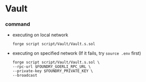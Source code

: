 # Vault
### command
- executing on local network
    ```
    forge script script/Vault/Vault.s.sol
    ```
- executing on specified network (If it fails, try `source .env` first)
    ```
    forge script script/Vault/Vault.s.sol \
    --rpc-url $FOUNDRY_GOERLI_RPC_URL \
    --private-key $FOUNDRY_PRIVATE_KEY \
    --broadcast
    ```